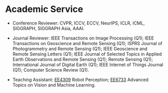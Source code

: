 
# Academic Service
- Conference Reviewer: CVPR, ICCV, ECCV, NeurIPS, ICLR, ICML, SIGGRAPH, SIGGRAPH Asia, AAAI.

- Journal Reviewer:
IEEE Transactions on Image Processing (Q1);
IEEE Transactions on Geoscience and Remote Sensing (Q1); 
ISPRS Journal of Photogrammetry and Remote Sensing (Q1); 
IEEE Geoscience and Remote Sensing Letters (Q1); 
IEEE Journal of Selected Topics in Applied Earth Observations and Remote Sensing (Q1); 
Remote Sensing (Q1);
International Journal of Digital Earth (Q1);
IEEE Internet of Things Journal (Q1);
Computer Science Review (Q1).

- Teaching Assistant: [EE4309](https://nusmods.com/courses/EE4309/robot-perception) Robot Perception; [EE6733](https://nusmods.com/courses/EE6733/advanced-topics-on-vision-and-machine-learning) Advanced Topics on Vision and Machine Learning.
